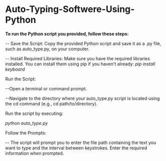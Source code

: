 # Auto-Typing-Softwere-Using-Python


**To run the Python script you provided, follow these steps:**

-- Save the Script: Copy the provided Python script and save it as a .py file, such as auto_type.py, on your computer.

-- Install Required Libraries: Make sure you have the required libraries installed. You can install them using pip if you haven't already:
                              _pip install keyboard_

Run the Script:

--Open a terminal or command prompt.

--Navigate to the directory where your auto_type.py script is located using the cd command (e.g., cd path/to/directory).

Run the script by executing:

_python auto_type.py_
 
Follow the Prompts:

-- The script will prompt you to enter the file path containing the text you want to type and the interval between keystrokes. Enter the required information when prompted.
